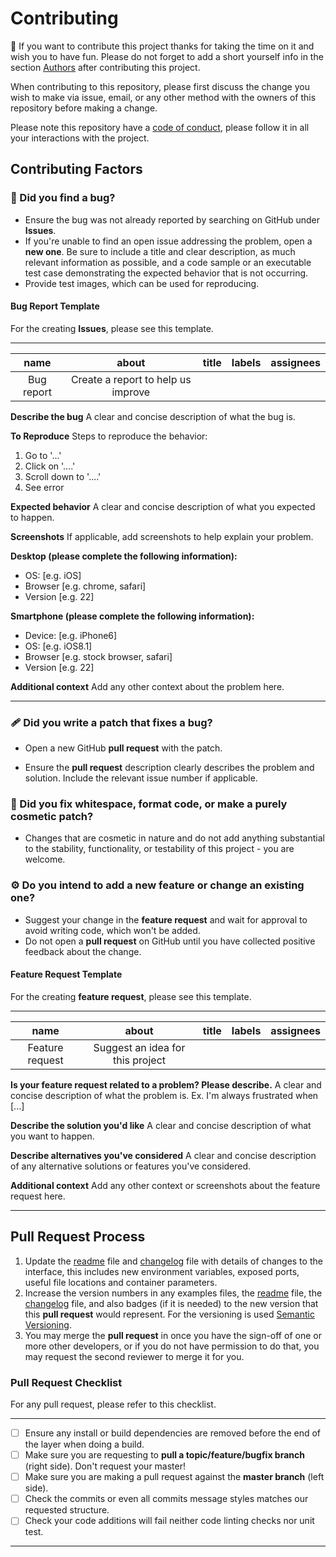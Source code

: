 # Contributing

🎉 If you want to contribute this project thanks for taking the time on it and wish you to have fun.
Please do not forget to add a short yourself info in the section [Authors](README.md#authors) after contributing this project.

When contributing to this repository, please first discuss the change you wish to make via issue,
email, or any other method with the owners of this repository before making a change. 

Please note this repository have a [code of conduct](CODE_OF_CONDUCT.md), please follow it in all your interactions with the project. 

## Contributing Factors

### 🐞 Did you find a bug?

- Ensure the bug was not already reported by searching on GitHub under **Issues**.
- If you're unable to find an open issue addressing the problem, open a **new one**.  Be sure to include a title and clear description, as much relevant information as possible, and a code sample or an executable test case demonstrating the expected behavior that is not occurring.
- Provide test images, which can be used for reproducing.

#### Bug Report Template

For the creating **Issues**, please see this template.

----

|    name    |               about                | title | labels | assignees |
| :--------: | :--------------------------------: | :---: | :----: | --------: |
| Bug report | Create a report to help us improve |       |        |           |

**Describe the bug** A clear and concise description of what the bug is.

**To Reproduce** Steps to reproduce the behavior:

1. Go to '...'
2. Click on '....'
3. Scroll down to '....'
4. See error

**Expected behavior** A clear and concise description of what you expected to happen.

**Screenshots** If applicable, add screenshots to help explain your problem.

**Desktop (please complete the following information):**

- OS: [e.g. iOS]
- Browser [e.g. chrome, safari]
- Version [e.g. 22]

**Smartphone (please complete the following information):**

- Device: [e.g. iPhone6]
- OS: [e.g. iOS8.1]
- Browser [e.g. stock browser, safari]
- Version [e.g. 22]

**Additional context** Add any other context about the problem here.

----

### 🩹 Did you write a patch that fixes a bug?

- Open a new GitHub **pull request** with the patch.

- Ensure the **pull request** description clearly describes the problem and solution. Include the relevant issue number if applicable.

### 🎈 Did you fix whitespace, format code, or make a purely cosmetic patch?

- Changes that are cosmetic in nature and do not add anything substantial to the stability, 
functionality, or testability of this project - you are welcome.

### ⚙️ Do you intend to add a new feature or change an existing one?

- Suggest your change in the **feature request** and wait for approval to avoid writing code, which won't be added.
- Do not open a **pull request** on GitHub until you have collected positive feedback about the change.

#### Feature Request Template

For the creating **feature request**, please see this template.

----

|      name       |              about               | title | labels | assignees |
| :-------------: | :------------------------------: | :---: | :----: | --------: |
| Feature request | Suggest an idea for this project |       |        |           |

**Is your feature request related to a problem? Please describe.**
A clear and concise description of what the problem is. Ex. I'm always frustrated when [...]

**Describe the solution you'd like**
A clear and concise description of what you want to happen.

**Describe alternatives you've considered**
A clear and concise description of any alternative solutions or features you've considered.

**Additional context**
Add any other context or screenshots about the feature request here.

----

## Pull Request Process

1. Update the [readme](README.md) file and [changelog](#CHANGELOG.md) file with details of changes to the interface, this includes new environment variables, exposed ports, useful file locations and container parameters.
2. Increase the version numbers in any examples files, the  [readme](README.md) file, the  [changelog](#CHANGELOG.md) file, and also badges (if it is needed) to the new version that this **pull request** would represent. For the versioning is used [Semantic Versioning](http://semver.org/).
3. You may merge the **pull request** in once you have the sign-off of one or more other developers, or if you do not have permission to do that, you may request the second reviewer to merge it for you.

### Pull Request Checklist

For any pull request, please refer to this checklist.

----

- [ ] Ensure any install or build dependencies are removed before the end of the layer when doing a build.
- [ ] Make sure you are requesting to **pull a topic/feature/bugfix branch** (right side). Don't request your master!
- [ ] Make sure you are making a pull request against the **master branch** (left side).
- [ ] Check the commits or even all commits message styles matches our requested structure.
- [ ] Check your code additions will fail neither code linting checks nor unit test.

----